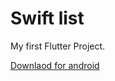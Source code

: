 # Swift list

My first Flutter Project.

[Downlaod for android](https://drive.google.com/file/d/10RrFsCKx7-dbqbiI2G73ffoEj7duiFIL/view?usp=drive_link)

